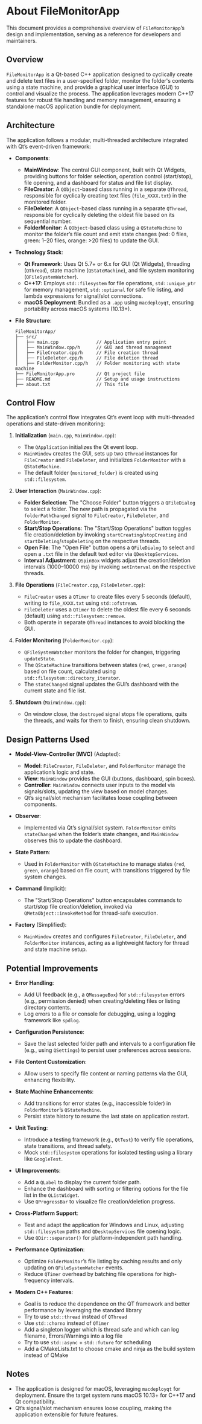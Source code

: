 # About FileMonitorApp
This document provides a comprehensive overview of `FileMonitorApp`’s design and implementation, serving as a reference for developers and maintainers.

## Overview
`FileMonitorApp` is a Qt-based C++ application designed to cyclically create and delete text files in a user-specified folder, monitor the folder's contents using a state machine, and provide a graphical user interface (GUI) to control and visualize the process. The application leverages modern C++17 features for robust file handling and memory management, ensuring a standalone macOS application bundle for deployment.

## Architecture
The application follows a modular, multi-threaded architecture integrated with Qt’s event-driven framework:

- **Components**:
  - **MainWindow**: The central GUI component, built with Qt Widgets, providing buttons for folder selection, operation control (start/stop), file opening, and a dashboard for status and file list display.
  - **FileCreator**: A `QObject`-based class running in a separate `QThread`, responsible for cyclically creating text files (`file_XXXX.txt`) in the monitored folder.
  - **FileDeleter**: A `QObject`-based class running in a separate `QThread`, responsible for cyclically deleting the oldest file based on its sequential number.
  - **FolderMonitor**: A `QObject`-based class using a `QStateMachine` to monitor the folder’s file count and emit state changes (red: 0 files, green: 1–20 files, orange: >20 files) to update the GUI.
  
- **Technology Stack**:
  - **Qt Framework**: Uses Qt 5.7+ or 6.x for GUI (Qt Widgets), threading (`QThread`), state machine (`QStateMachine`), and file system monitoring (`QFileSystemWatcher`).
  - **C++17**: Employs `std::filesystem` for file operations, `std::unique_ptr` for memory management, `std::optional` for safe file listing, and lambda expressions for signal/slot connections.
  - **macOS Deployment**: Bundled as a `.app` using `macdeployqt`, ensuring portability across macOS systems (10.13+).

- **File Structure**:
  ```
  FileMonitorApp/
  ├── src/
  │   ├── main.cpp              // Application entry point
  │   ├── MainWindow.cpp/h      // GUI and thread management
  │   ├── FileCreator.cpp/h     // File creation thread
  │   ├── FileDeleter.cpp/h     // File deletion thread
  │   ├── FolderMonitor.cpp/h   // Folder monitoring with state machine
  ├── FileMonitorApp.pro        // Qt project file
  ├── README.md                 // Setup and usage instructions
  ├── about.txt                 // This file
  ```

## Control Flow
The application’s control flow integrates Qt’s event loop with multi-threaded operations and state-driven monitoring:

1. **Initialization** (`main.cpp`, `MainWindow.cpp`):
   - The `QApplication` initializes the Qt event loop.
   - `MainWindow` creates the GUI, sets up two `QThread` instances for `FileCreator` and `FileDeleter`, and initializes `FolderMonitor` with a `QStateMachine`.
   - The default folder (`monitored_folder`) is created using `std::filesystem`.

2. **User Interaction** (`MainWindow.cpp`):
   - **Folder Selection**: The "Choose Folder" button triggers a `QFileDialog` to select a folder. The new path is propagated via the `folderPathChanged` signal to `FileCreator`, `FileDeleter`, and `FolderMonitor`.
   - **Start/Stop Operations**: The "Start/Stop Operations" button toggles file creation/deletion by invoking `startCreating`/`stopCreating` and `startDeleting`/`stopDeleting` on the respective threads.
   - **Open File**: The "Open File" button opens a `QFileDialog` to select and open a `.txt` file in the default text editor via `QDesktopServices`.
   - **Interval Adjustment**: `QSpinBox` widgets adjust the creation/deletion intervals (1000–10000 ms) by invoking `setInterval` on the respective threads.

3. **File Operations** (`FileCreator.cpp`, `FileDeleter.cpp`):
   - `FileCreator` uses a `QTimer` to create files every 5 seconds (default), writing to `file_XXXX.txt` using `std::ofstream`.
   - `FileDeleter` uses a `QTimer` to delete the oldest file every 6 seconds (default) using `std::filesystem::remove`.
   - Both operate in separate `QThread` instances to avoid blocking the GUI.

4. **Folder Monitoring** (`FolderMonitor.cpp`):
   - `QFileSystemWatcher` monitors the folder for changes, triggering `updateState`.
   - The `QStateMachine` transitions between states (`red`, `green`, `orange`) based on file count, calculated using `std::filesystem::directory_iterator`.
   - The `stateChanged` signal updates the GUI’s dashboard with the current state and file list.

5. **Shutdown** (`MainWindow.cpp`):
   - On window close, the `destroyed` signal stops file operations, quits the threads, and waits for them to finish, ensuring clean shutdown.

## Design Patterns Used
- **Model-View-Controller (MVC)** (Adapted):
  - **Model**: `FileCreator`, `FileDeleter`, and `FolderMonitor` manage the application’s logic and state.
  - **View**: `MainWindow` provides the GUI (buttons, dashboard, spin boxes).
  - **Controller**: `MainWindow` connects user inputs to the model via signals/slots, updating the view based on model changes.
  - Qt’s signal/slot mechanism facilitates loose coupling between components.

- **Observer**:
  - Implemented via Qt’s signal/slot system. `FolderMonitor` emits `stateChanged` when the folder’s state changes, and `MainWindow` observes this to update the dashboard.

- **State Pattern**:
  - Used in `FolderMonitor` with `QStateMachine` to manage states (`red`, `green`, `orange`) based on file count, with transitions triggered by file system changes.

- **Command** (Implicit):
  - The "Start/Stop Operations" button encapsulates commands to start/stop file creation/deletion, invoked via `QMetaObject::invokeMethod` for thread-safe execution.

- **Factory** (Simplified):
  - `MainWindow` creates and configures `FileCreator`, `FileDeleter`, and `FolderMonitor` instances, acting as a lightweight factory for thread and state machine setup.


## Potential Improvements
- **Error Handling**:
  - Add UI feedback (e.g., a `QMessageBox`) for `std::filesystem` errors (e.g., permission denied) when creating/deleting files or listing directory contents.
  - Log errors to a file or console for debugging, using a logging framework like `spdlog`.

- **Configuration Persistence**:
  - Save the last selected folder path and intervals to a configuration file (e.g., using `QSettings`) to persist user preferences across sessions.

- **File Content Customization**:
  - Allow users to specify file content or naming patterns via the GUI, enhancing flexibility.

- **State Machine Enhancements**:
  - Add transitions for error states (e.g., inaccessible folder) in `FolderMonitor`’s `QStateMachine`.
  - Persist state history to resume the last state on application restart.

- **Unit Testing**:
  - Introduce a testing framework (e.g., `QtTest`) to verify file operations, state transitions, and thread safety.
  - Mock `std::filesystem` operations for isolated testing using a library like `GoogleTest`.

- **UI Improvements**:
  - Add a `QLabel` to display the current folder path.
  - Enhance the dashboard with sorting or filtering options for the file list in the `QListWidget`.
  - Use `QProgressBar` to visualize file creation/deletion progress.

- **Cross-Platform Support**:
  - Test and adapt the application for Windows and Linux, adjusting `std::filesystem` paths and `QDesktopServices` file opening logic.
  - Use `QDir::separator()` for platform-independent path handling.

- **Performance Optimization**:
  - Optimize `FolderMonitor`’s file listing by caching results and only updating on `QFileSystemWatcher` events.
  - Reduce `QTimer` overhead by batching file operations for high-frequency intervals.

- **Modern C++ Features**:
  - Goal is to reduce the dependence on the QT framework and better performance by leveraging the standard library
  - Try to use `std::thread` instead of `QThread`
  - Use `std::chorno` instead of `QTimer`
  - Add a singleton logger which is thread safe and which can log filename, Errors/Warnings into a log file
  - Try to use `std::async` + `std::future` for scheduling
  - Add a CMakeLists.txt to choose cmake and ninja as the build system instead of QMake


## Notes
- The application is designed for macOS, leveraging `macdeployqt` for deployment. Ensure the target system runs macOS 10.13+ for C++17 and Qt compatibility.
- Qt’s signal/slot mechanism ensures loose coupling, making the application extensible for future features.

